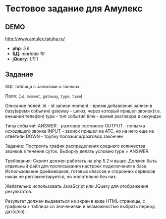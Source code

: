 Тестовое задание для Амулекс
========================
DEMO
-------------------------
http://www.amulex.tatuha.ru/

* **php**:    *5.6*
* **БД**:     *mariadb 10*
* **jQuery**: *1.11.1*  

Задание
-------------------------

 SQL таблица с записями о звонках.

Поля: (`id`, `moment`, `gateway`, `type`, `time`)

Описание полей:
id - id записи
moment - время добавления записи в базу(время события)
gateway - шлюз, через который пришел звонок(т.е. внешний телефон)
type - тип события
time - время разговора в секундах

Типы событий:
ANSWER - разговор состоялся
OUTPUT - попытка исходящего звонка
INPUT - звонок пришел на АТС, но на него еще не ответили
DOWN - трубку положили/разговор закончен

Задание:
Построить график распределения среднего количества звонков в течение суток. Выборку делать условию type = ANSWER.

Требования:
Скрипт должен работать на php 5.2 и выше. Должен быть отдельный файл для прописывания настроек подключения к базе.
Использование фреймворков, готовых классов и сторонних сервисов никак не регламентируется, но желательно без них.

Желательно использовать JavaScript или JQuery для отображения результатов.

Результат должен выдаваться на экран в виде HTML страницы, с графиком + таблица со значениями и возможностью выбрать период дат(с/по).
